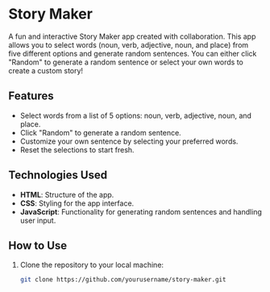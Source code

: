 # Story Maker

A fun and interactive Story Maker app created with collaboration. This app allows you to select words (noun, verb, adjective, noun, and place) from five different options and generate random sentences. You can either click "Random" to generate a random sentence or select your own words to create a custom story!

## Features

- Select words from a list of 5 options: noun, verb, adjective, noun, and place.
- Click "Random" to generate a random sentence.
- Customize your own sentence by selecting your preferred words.
- Reset the selections to start fresh.

## Technologies Used

- **HTML**: Structure of the app.
- **CSS**: Styling for the app interface.
- **JavaScript**: Functionality for generating random sentences and handling user input.

## How to Use

1. Clone the repository to your local machine:
   ```bash
   git clone https://github.com/yourusername/story-maker.git
